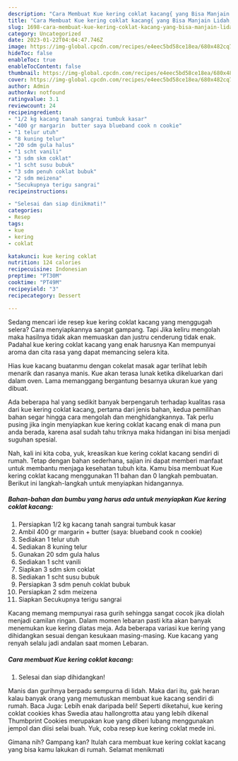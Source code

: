 ```yaml
---
description: "Cara Membuat Kue kering coklat kacang{ yang Bisa Manjain Lidah,  Menu Buat lebaran"
title: "Cara Membuat Kue kering coklat kacang{ yang Bisa Manjain Lidah,  Menu Buat lebaran"
slug: 1698-cara-membuat-kue-kering-coklat-kacang-yang-bisa-manjain-lidah-menu-buat-lebaran
category: Uncategorized
date: 2023-01-22T04:04:47.746Z
image: https://img-global.cpcdn.com/recipes/e4eec5bd58ce18ea/680x482cq70/kue-kering-coklat-kacang-foto-resep-utama.jpg
hideToc: false
enableToc: true
enableTocContent: false
thumbnail: https://img-global.cpcdn.com/recipes/e4eec5bd58ce18ea/680x482cq70/kue-kering-coklat-kacang-foto-resep-utama.jpg
cover: https://img-global.cpcdn.com/recipes/e4eec5bd58ce18ea/680x482cq70/kue-kering-coklat-kacang-foto-resep-utama.jpg
author: Admin
authorAv: notfound
ratingvalue: 3.1
reviewcount: 24
recipeingredient:
- "1/2 kg kacang tanah sangrai tumbuk kasar"
- "400 gr margarin  butter saya blueband cook n cookie"
- "1 telur utuh"
- "8 kuning telur"
- "20 sdm gula halus"
- "1 scht vanili"
- "3 sdm skm coklat"
- "1 scht susu bubuk"
- "3 sdm penuh coklat bubuk"
- "2 sdm meizena"
- "Secukupnya terigu sangrai"
recipeinstructions:

- "Selesai dan siap dinikmati!"
categories:
- Resep
tags:
- kue
- kering
- coklat

katakunci: kue kering coklat 
nutrition: 124 calories
recipecuisine: Indonesian
preptime: "PT30M"
cooktime: "PT49M"
recipeyield: "3"
recipecategory: Dessert

---
```



Sedang mencari ide resep kue kering coklat kacang yang menggugah selera? Cara menyiapkannya sangat gampang. Tapi Jika keliru mengolah maka hasilnya tidak akan memuaskan dan justru cenderung tidak enak. Padahal kue kering coklat kacang yang enak harusnya Kan mempunyai aroma dan cita rasa yang dapat memancing selera kita.


Hias kue kacang buatanmu dengan cokelat masak agar terlihat lebih menarik dan rasanya manis. Kue akan terasa lunak ketika dikeluarkan dari dalam oven. Lama memanggang bergantung besarnya ukuran kue yang dibuat.

Ada beberapa hal yang sedikit banyak berpengaruh terhadap kualitas rasa dari kue kering coklat kacang, pertama dari jenis bahan, kedua pemilihan bahan segar hingga cara mengolah dan menghidangkannya. Tak perlu pusing jika ingin menyiapkan kue kering coklat kacang enak di mana pun anda berada, karena asal sudah tahu triknya maka hidangan ini bisa menjadi suguhan spesial.


Nah, kali ini kita coba, yuk, kreasikan kue kering coklat kacang sendiri di rumah. Tetap dengan bahan sederhana, sajian ini dapat memberi manfaat untuk membantu menjaga kesehatan tubuh kita. Kamu bisa membuat Kue kering coklat kacang menggunakan 11 bahan dan 0 langkah pembuatan. Berikut ini langkah-langkah untuk menyiapkan hidangannya.

<!--inarticleads1-->

##### Bahan-bahan dan bumbu yang harus ada untuk menyiapkan Kue kering coklat kacang:

1. Persiapkan 1/2 kg kacang tanah sangrai tumbuk kasar
1. Ambil 400 gr margarin + butter (saya: blueband cook n cookie)
1. Sediakan 1 telur utuh
1. Sediakan 8 kuning telur
1. Gunakan 20 sdm gula halus
1. Sediakan 1 scht vanili
1. Siapkan 3 sdm skm coklat
1. Sediakan 1 scht susu bubuk
1. Persiapkan 3 sdm penuh coklat bubuk
1. Persiapkan 2 sdm meizena
1. Siapkan Secukupnya terigu sangrai


Kacang memang mempunyai rasa gurih sehingga sangat cocok jika diolah menjadi camilan ringan. Dalam momen lebaran pasti kita akan banyak menemukan kue kering diatas meja. Ada beberapa variasi kue kering yang dihidangkan sesuai dengan kesukaan masing-masing. Kue kacang yang renyah selalu jadi andalan saat momen Lebaran. 

<!--inarticleads2-->

##### Cara membuat Kue kering coklat kacang:


1. Selesai dan siap dihidangkan!

Manis dan gurihnya berpadu sempurna di lidah. Maka dari itu, gak heran kalau banyak orang yang memutuskan membuat kue kacang sendiri di rumah. Baca Juga: Lebih enak daripada beli! Seperti diketahui, kue kering coklat cookies khas Swedia atau hallongrotta atau yang lebih dikenal Thumbprint Cookies merupakan kue yang diberi lubang menggunakan jempol dan diisi selai buah. Yuk, coba resep kue kering coklat mede ini. 

Gimana nih? Gampang kan? Itulah cara membuat kue kering coklat kacang yang bisa kamu lakukan di rumah. Selamat menikmati
